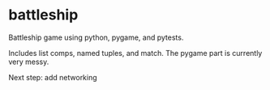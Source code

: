 # battleship
Battleship game using python, pygame, and pytests.

Includes list comps, named tuples, and match. The pygame part is currently very messy. 

Next step: add networking
